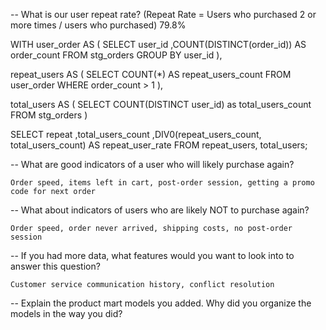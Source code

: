 -- What is our user repeat rate? (Repeat Rate = Users who purchased 2 or more times / users who purchased)  79.8%

WITH user_order AS (
    SELECT 
        user_id
        ,COUNT(DISTINCT(order_id)) AS order_count 
    FROM stg_orders
    GROUP BY user_id
),

repeat_users AS (
    SELECT 
        COUNT(*) AS repeat_users_count
    FROM user_order 
    WHERE order_count > 1
),

total_users AS (
    SELECT 
        COUNT(DISTINCT user_id) as total_users_count
    FROM stg_orders
)

SELECT
    repeat
    ,total_users_count
    ,DIV0(repeat_users_count, total_users_count) AS repeat_user_rate 
FROM repeat_users, total_users;

-- What are good indicators of a user who will likely purchase again? 
    
    Order speed, items left in cart, post-order session, getting a promo code for next order

-- What about indicators of users who are likely NOT to purchase again? 

    Order speed, order never arrived, shipping costs, no post-order session

-- If you had more data, what features would you want to look into to answer this question?
     
    Customer service communication history, conflict resolution
    
-- Explain the product mart models you added. Why did you organize the models in the way you did?